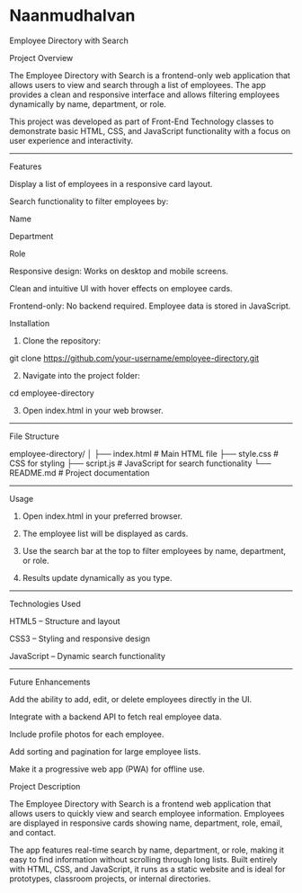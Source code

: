 # Naanmudhalvan
Employee Directory with Search

Project Overview

The Employee Directory with Search is a frontend-only web application that allows users to view and search through a list of employees. The app provides a clean and responsive interface and allows filtering employees dynamically by name, department, or role.

This project was developed as part of Front-End Technology classes to demonstrate basic HTML, CSS, and JavaScript functionality with a focus on user experience and interactivity.


---

Features

Display a list of employees in a responsive card layout.

Search functionality to filter employees by:

Name

Department

Role


Responsive design: Works on desktop and mobile screens.

Clean and intuitive UI with hover effects on employee cards.

Frontend-only: No backend required. Employee data is stored in JavaScript.


Installation

1. Clone the repository:



git clone https://github.com/your-username/employee-directory.git

2. Navigate into the project folder:



cd employee-directory

3. Open index.html in your web browser.




---

File Structure

employee-directory/
│
├── index.html       # Main HTML file
├── style.css        # CSS for styling
├── script.js        # JavaScript for search functionality
└── README.md        # Project documentation


---

Usage

1. Open index.html in your preferred browser.


2. The employee list will be displayed as cards.


3. Use the search bar at the top to filter employees by name, department, or role.


4. Results update dynamically as you type.




---

Technologies Used

HTML5 – Structure and layout

CSS3 – Styling and responsive design

JavaScript – Dynamic search functionality



---

Future Enhancements

Add the ability to add, edit, or delete employees directly in the UI.

Integrate with a backend API to fetch real employee data.

Include profile photos for each employee.

Add sorting and pagination for large employee lists.

Make it a progressive web app (PWA) for offline use.

Project Description

The Employee Directory with Search is a frontend web application that allows users to quickly view and search employee information. Employees are displayed in responsive cards showing name, department, role, email, and contact.

The app features real-time search by name, department, or role, making it easy to find information without scrolling through long lists. Built entirely with HTML, CSS, and JavaScript, it runs as a static website and is ideal for prototypes, classroom projects, or internal directories.

